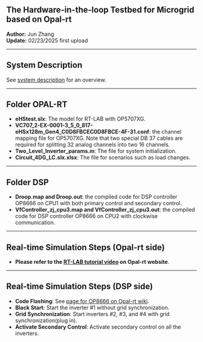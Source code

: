 ## The Hardware-in-the-loop Testbed for Microgrid based on Opal-rt
**Author:** Jun Zhang  
**Update:** 02/23/2025 first upload 

---

## System Description
See [system description](https://junzhang111.github.io/HIL_Microgrid_OPAL-RT/) for an overview.

---

## Folder OPAL-RT
- **eHStest.slx**: The model for RT-LAB with OP5707XG.
- **VC707_2-EX-0001-3_5_0_817-eHSx128m_Gen4_C0D8FBCEC0D8FBCE-4F-31.conf**: the channel mapping file for OP5707XG. Note that two special DB 37 cables are required for splitting 32 analog channels into two 16 channels.
- **Two_Level_Inverter_params.m**: The file for system initialization.
- **Circuit_4DG_LC.slx.xlsx**: The file for scenarios such as load changes.

---

## Folder DSP
- **Droop.map and Droop.out**: the compiled code for DSP controller OP8666 on CPU1 with both primary control and secondary control. 
- **VfController_zj_cpu3.map and VfController_zj_cpu3.out**: the compiled code for DSP controller OP8666 on CPU2 with clockwise communication. 
---
## Real-time Simulation Steps (Opal-rt side)
- **Please refer to the [RT-LAB tutorial video](https://www.opal-rt.com/opal_tutorial/startup-rtlab/) on Opal-rt website**. 
---
## Real-time Simulation Steps (DSP side)
- **Code Flashing**: See [page for OP8666 on Opal-rt wiki](https://opal-rt.atlassian.net/wiki/spaces/PHDGD/pages/144718233/OP8666+DSP+Controller+Board).
- **Black Start**: Start the inverter #1 without grid synchronization.
- **Grid Synchronization**: Start inverters #2, #3, and #4 with grid synchronization(plug in).
- **Activate Secondary Control**: Activate secondary control on all the inverters.

